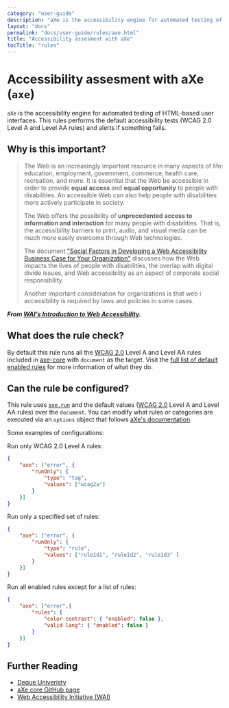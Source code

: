 ```yaml
---
category: "user-guide"
description: "aXe is the accessibility engine for automated testing of HTML-baseduser interfaces. This rules performs the default accessibility tests(WCAG 2.0 Level A and Level AA rules) and alerts if something fails."
layout: "docs"
permalink: "docs/user-guide/rules/axe.html"
title: "Accessibility assesment with aXe"
tocTitle: "rules"
---
```

# Accessibility assesment with aXe (`axe`)

`aXe` is the accessibility engine for automated testing of HTML-based
user interfaces. This rules performs the default accessibility tests
(WCAG 2.0 Level A and Level AA rules) and alerts if something fails.

## Why is this important?

> The Web is an increasingly important resource in many aspects
of life: education, employment, government, commerce, health care,
recreation, and more. It is essential that the Web be accessible
in order to provide **equal access** and **equal opportunity** to
people with disabilities. An accessible Web can also help people
with disabilities more actively participate in society.
>
> The Web offers the possibility of **unprecedented access to
information and interaction** for many people with disabilities.
That is, the accessibility barriers to print, audio, and visual
media can be much more easily overcome through Web technologies.
>
> The document ["Social Factors in Developing a Web Accessibility
Business Case for Your Organization"][wai soc] discusses how the
Web impacts the lives of people with disabilities, the overlap with
digital divide issues, and Web accessibility as an aspect of corporate
social responsibility.
>
> Another important consideration for organizations is that web i
accessibility is required by laws and policies in some cases.

***From [WAI's Introduction to Web Accessibility][wai].***

## What does the rule check?

By default this rule runs all the [WCAG 2.0][wcag 2.0] Level A and
Level AA rules included in [axe-core][axe core] with `document` as
the target. Visit the [full list of default enabled rules][axe rules]
for more information of what they do.

## Can the rule be configured?

This rule uses [`axe.run`][axe.run] and the default values ([WCAG
2.0][wcag 2.0] Level A and Level AA rules) over the `document`.
You can modify what rules or categories are executed via an `options`
object that follows [aXe's documentation][axe docs].

Some examples of configurations:

Run only WCAG 2.0 Level A rules:

```json
{
    "axe": ["error", {
        "runOnly": {
            "type": "tag",
            "values": ["wcag2a"]
        }
    }]
}
```

Run only a specified set of rules:

```json
{
    "axe": ["error", {
        "runOnly": {
            "type": "rule",
            "values": ["ruleId1", "ruleId2", "ruleId3" ]
        }
    }]
}
```

Run all enabled rules except for a list of rules:

```json
{
    "axe": ["error",{
        "rules": {
            "color-contrast": { "enabled": false },
            "valid-lang": { "enabled": false }
        }
    }]
}
```

## Further Reading

* [Deque Univeristy](https://dequeuniversity.com/)
* [aXe core GitHub page][axe core]
* [Web Accessibility Initiative (WAI)](https://www.w3.org/WAI/)

<!-- Link labels: -->

[axe core]: https://github.com/dequelabs/axe-core/
[axe docs]: https://github.com/dequelabs/axe-core/blob/develop/doc/API.md#options-parameter
[axe rules]: https://github.com/dequelabs/axe-core/blob/develop/doc/rule-descriptions.md
[axe.run]: https://github.com/dequelabs/axe-core/blob/develop/doc/API.md#api-name-axerun
[wai soc]: https://www.w3.org/WAI/bcase/soc
[wai]: https://www.w3.org/WAI/intro/accessibility.php
[wcag 2.0]: https://www.w3.org/TR/WCAG20/
